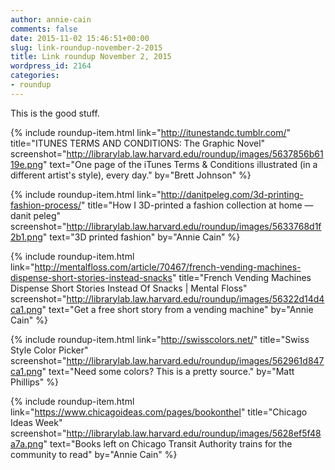 ```yaml
---
author: annie-cain
comments: false
date: 2015-11-02 15:46:51+00:00
slug: link-roundup-november-2-2015
title: Link roundup November 2, 2015
wordpress_id: 2164
categories:
- roundup
---
```


This is the good stuff.

{% include roundup-item.html
  link="http://itunestandc.tumblr.com/"
  title="ITUNES TERMS AND CONDITIONS: The Graphic Novel"
  screenshot="http://librarylab.law.harvard.edu/roundup/images/5637856b6119e.png"
  text="One page of the iTunes Terms & Conditions illustrated (in a different artist's style), every day."
  by="Brett Johnson"
%}

{% include roundup-item.html
  link="http://danitpeleg.com/3d-printing-fashion-process/"
  title="How I 3D-printed a fashion collection at home — danit peleg"
  screenshot="http://librarylab.law.harvard.edu/roundup/images/5633768d1f2b1.png"
  text="3D printed fashion"
  by="Annie Cain"
%}

{% include roundup-item.html
  link="http://mentalfloss.com/article/70467/french-vending-machines-dispense-short-stories-instead-snacks"
  title="French Vending Machines Dispense Short Stories Instead Of Snacks | Mental Floss"
  screenshot="http://librarylab.law.harvard.edu/roundup/images/56322d14d4ca1.png"
  text="Get a free short story from a vending machine"
  by="Annie Cain"
%}

{% include roundup-item.html
  link="http://swisscolors.net/"
  title="Swiss Style Color Picker"
  screenshot="http://librarylab.law.harvard.edu/roundup/images/562961d847ca1.png"
  text="Need some colors? This is a pretty source."
  by="Matt Phillips"
%}

{% include roundup-item.html
  link="https://www.chicagoideas.com/pages/bookonthel"
  title="Chicago Ideas Week"
  screenshot="http://librarylab.law.harvard.edu/roundup/images/5628ef5f48a7a.png"
  text="Books left on Chicago Transit Authority trains for the community to read"
  by="Annie Cain"
%}
